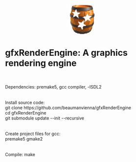 <p align="center">
  <img width="80" src="resources/pictures/barrel.png">
</p>

# gfxRenderEngine: A graphics rendering engine
<br />
<br />
Dependencies: premake5, gcc compiler, -lSDL2 <br />
<br />
<br />
Install source code: <br />
git clone https://github.com/beaumanvienna/gfxRenderEngine<br />
cd gfxRenderEngine<br />
git submodule update --init --recursive<br />
<br />
<br />
Create project files for gcc: <br />
premake5 gmake2<br />
<br />
<br />
Compile: make

